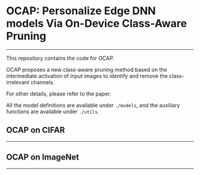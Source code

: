 # OCAP: Personalize Edge DNN models Via On-Device Class-Aware Pruning
***
This repository contains the code for OCAP.

OCAP proposes a new class-aware pruning method based on the 
intermediate activation of input images to identify and remove 
the class-irrelevant channels. 

For other details, please refer to the paper.

All the model definitions are available under `./models`, 
and the auxiliary functions are available under `./utils`.

## OCAP on CIFAR
***


## OCAP on ImageNet
***